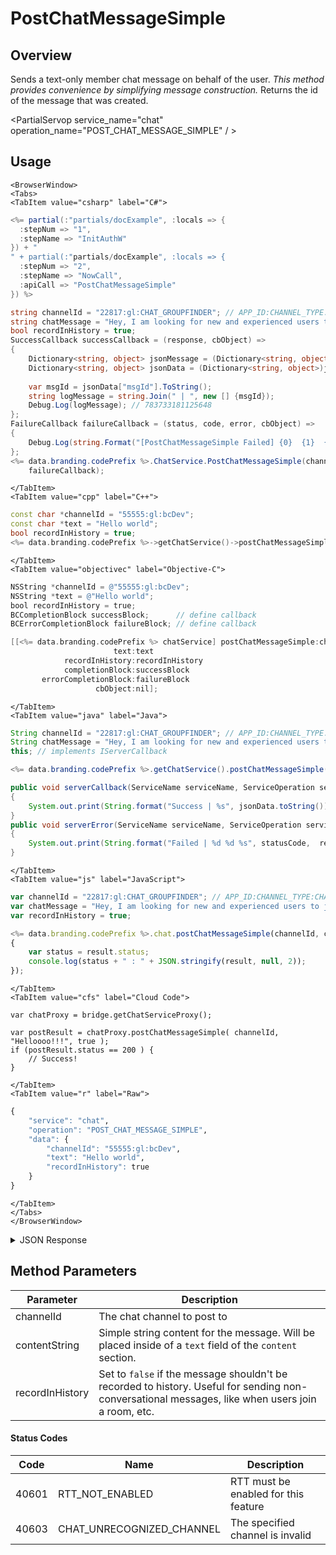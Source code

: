 # PostChatMessageSimple
## Overview
Sends a text-only member chat message on behalf of the user. *This method provides convenience by simplifying message construction.* Returns the id of the message that was created.

<PartialServop service_name="chat" operation_name="POST_CHAT_MESSAGE_SIMPLE" / >

## Usage

```mdx-code-block
<BrowserWindow>
<Tabs>
<TabItem value="csharp" label="C#">
```

```csharp
<%= partial(:"partials/docExample", :locals => {
  :stepNum => "1",
  :stepName => "InitAuthW"
}) + "
" + partial(:"partials/docExample", :locals => {
  :stepNum => "2",
  :stepName => "NowCall",
  :apiCall => "PostChatMessageSimple"
}) %>

string channelId = "22817:gl:CHAT_GROUPFINDER"; // APP_ID:CHANNEL_TYPE:CHANNEL_ID
string chatMessage = "Hey, I am looking for new and experienced users to join our group.";
bool recordInHistory = true;
SuccessCallback successCallback = (response, cbObject) =>
{
	Dictionary<string, object> jsonMessage = (Dictionary<string, object>)JsonFx.Json.JsonReader.Deserialize(response);
	Dictionary<string, object> jsonData = (Dictionary<string, object>)jsonMessage["data"];
	
	var msgId = jsonData["msgId"].ToString();
	string logMessage = string.Join(" | ", new [] {msgId});
	Debug.Log(logMessage); // 783733181125648
};
FailureCallback failureCallback = (status, code, error, cbObject) =>
{
	Debug.Log(string.Format("[PostChatMessageSimple Failed] {0}  {1}  {2}", status, code, error));
};
<%= data.branding.codePrefix %>.ChatService.PostChatMessageSimple(channelId, chatMessage, true, successCallback,
	failureCallback);
```

```mdx-code-block
</TabItem>
<TabItem value="cpp" label="C++">
```

```cpp
const char *channelId = "55555:gl:bcDev";
const char *text = "Hello world";
bool recordInHistory = true;
<%= data.branding.codePrefix %>->getChatService()->postChatMessageSimple(channelId, text, recordInHistory, this);
```

```mdx-code-block
</TabItem>
<TabItem value="objectivec" label="Objective-C">
```

```objectivec
NSString *channelId = @"55555:gl:bcDev";
NSString *text = @"Hello world";
bool recordInHistory = true;
BCCompletionBlock successBlock;      // define callback
BCErrorCompletionBlock failureBlock; // define callback

[[<%= data.branding.codePrefix %> chatService] postChatMessageSimple:channelId
                       text:text
            recordInHistory:recordInHistory
            completionBlock:successBlock
       errorCompletionBlock:failureBlock
                   cbObject:nil];
```

```mdx-code-block
</TabItem>
<TabItem value="java" label="Java">
```

```java
String channelId = "22817:gl:CHAT_GROUPFINDER"; // APP_ID:CHANNEL_TYPE:CHANNEL_ID
String chatMessage = "Hey, I am looking for new and experienced users to join our group.";
this; // implements IServerCallback

<%= data.branding.codePrefix %>.getChatService().postChatMessageSimple(channelId, this);

public void serverCallback(ServiceName serviceName, ServiceOperation serviceOperation, JSONObject jsonData)
{
    System.out.print(String.format("Success | %s", jsonData.toString()));
}
public void serverError(ServiceName serviceName, ServiceOperation serviceOperation, int statusCode, int reasonCode, String jsonError)
{
    System.out.print(String.format("Failed | %d %d %s", statusCode,  reasonCode, jsonError.toString()));
}
```

```mdx-code-block
</TabItem>
<TabItem value="js" label="JavaScript">
```

```javascript
var channelId = "22817:gl:CHAT_GROUPFINDER"; // APP_ID:CHANNEL_TYPE:CHANNEL_ID
var chatMessage = "Hey, I am looking for new and experienced users to join our group.";
var recordInHistory = true;

<%= data.branding.codePrefix %>.chat.postChatMessageSimple(channelId, chatMessage,recordInHistory, result =>
{
	var status = result.status;
	console.log(status + " : " + JSON.stringify(result, null, 2));
});
```

```mdx-code-block
</TabItem>
<TabItem value="cfs" label="Cloud Code">
```

```cfscript
var chatProxy = bridge.getChatServiceProxy();

var postResult = chatProxy.postChatMessageSimple( channelId, "Helloooo!!!", true );
if (postResult.status == 200 ) {
    // Success!
}
```

```mdx-code-block
</TabItem>
<TabItem value="r" label="Raw">
```

```r
{
	"service": "chat",
	"operation": "POST_CHAT_MESSAGE_SIMPLE",
	"data": {
		"channelId": "55555:gl:bcDev",
		"text": "Hello world",
		"recordInHistory": true
	}
}
```

```mdx-code-block
</TabItem>
</Tabs>
</BrowserWindow>
```

<details>
<summary>JSON Response</summary>

```json
{
    "status": 200,
    "data": {
        "msgId": "783822917533185"
    }
}
```
</details>

## Method Parameters
Parameter | Description
--------- | -----------
channelId | The chat channel to post to
contentString | Simple string content for the message. Will be placed inside of a `text` field of the `content` section.
recordInHistory | Set to `false` if the message shouldn't be recorded to history. Useful for sending non-conversational messages, like when users join a room, etc.
#### Status Codes
Code | Name | Description
---- | ---- | -----------
40601 | RTT_NOT_ENABLED | RTT must be enabled for this feature
40603 | CHAT_UNRECOGNIZED_CHANNEL | The specified channel is invalid


